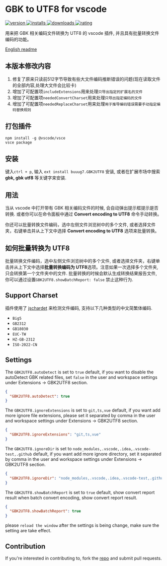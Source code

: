 # GBK to UTF8 for vscode
<p>
    <a href="https://marketplace.visualstudio.com/items?itemName=buuug7.gbk2utf8">
        <img src="https://vsmarketplacebadges.dev/version-short/buuug7.gbk2utf8.svg" alt="version">
    </a>
    <a href="https://marketplace.visualstudio.com/items?itemName=buuug7.gbk2utf8">
        <img src="https://vsmarketplacebadges.dev/installs-short/buuug7.gbk2utf8.svg" alt="installs">
    </a>
    <a href="https://marketplace.visualstudio.com/items?itemName=buuug7.gbk2utf8">
        <img src="https://vsmarketplacebadges.dev/downloads-short/buuug7.gbk2utf8.svg" alt="downloads">
    </a>
    <a href="https://marketplace.visualstudio.com/items?itemName=buuug7.gbk2utf8">
        <img src="https://vsmarketplacebadges.dev/rating-short/buuug7.gbk2utf8.svg" alt="rating">
    </a>
</p>

用来把 GBK 相关编码文件转换为 UTF8 的 vscode 插件, 并且具有批量转换文件编码的功能。

[English readme](./README_EN.md)

## 本版本修改内容
1. 修复了原来只读前512字节导致有些大文件编码推断错误的问题(现在读取文件的全部内容,处理大文件会比较卡)
2. 增加了可配置项`includeExtensions`用来处理`只导出指定的扩展名的文件`
3. 增加了可配置项`neededConvertCharset`用来处理`只导出指定编码的文件`
4. 增加了可配置项`neededReplaceCharset`用来处理`用于推导编码错误需要手动指定编码替换规则`

## 打包插件
```shell
npm install -g @vscode/vsce
vsce package
```

## 安装

键入`ctrl + p`, 输入 `ext install buuug7.GBK2UTF8` 安装, 或者在扩展市场中搜索 **gbk, gbk utf8** 等关键字来安装.

## 用法

当从 vscode 中打开带有 GBK 相关编码文件的时候, 会自动弹出提示框提示是否转换. 或者你可以在命令面板中通过 **Convert encoding to UTF8** 命令手动转换。

你还可以批量转换文件编码，选中左侧文件浏览树中的多个文件, 或者选择文件夹，右键单击并从上下文中选择 **Convert encoding to UTF8** 选项来批量转换。

## 如何批量转换为 UTF8

批量转换文件编码，选中左侧文件浏览树中的多个文件, 或者选择文件夹，右键单击并从上下文中选择**批量转换编码为 UTF8**选项。注意如果一次选择多个文件夹, 只会转换第一个文件夹中的文件. 批量转换的时候会默认生成转换结果报告文件, 你可以通过设置`GBK2UTF8.showBatchReport: false` 禁止这种行为.

## Support Charset

插件使用了 [jschardet](https://github.com/aadsm/jschardet) 来检测文件编码, 支持以下几种类型的中文简繁体编码.

- `Big5`
- `GB2312`
- `GB18030`
- `EUC-TW`
- `HZ-GB-2312`
- `ISO-2022-CN`

## Settings

The `GBK2UTF8.autoDetect` is set to `true` default, if you want to disable the autoDetect GBK related files,
set `false` in the user and workspace settings under Extensions -> GBK2UTF8 section.

```json
{
  "GBK2UTF8.autoDetect": true
}
```

The `GBK2UTF8.ignoreExtensions` is set to `git,ts,vue` default, if you want add more ignore file extensions, please set
it separated by comma in the user and workspace settings under Extensions -> GBK2UTF8 section.

```json
{
  "GBK2UTF8.ignoreExtensions": "git,ts,vue"
}
```

The `GBK2UTF8.ignoreDir` is set to `node_modules,.vscode,.idea,.vscode-test,.github` default, if you want add more
ignore directory, set it separated by comma in the user and workspace settings under Extensions -> GBK2UTF8 section.

```json
{
  "GBK2UTF8.ignoreDir": "node_modules,.vscode,.idea,.vscode-test,.github"
}
```

The `GBK2UTF8.showBatchReport` is set to `true` default, show convert report result when batch convert encoding, show
convert report result.

```json
{
  "GBK2UTF8.showBatchReport": true
}
```

please `reload the window` after the settings is being change, make sure the setting are take effect.

## Contribution

If you're interested in contributing to, fork the [repo](https://github.com/buuug7/gbk2utf8-vscode.git) and submit pull
requests.
